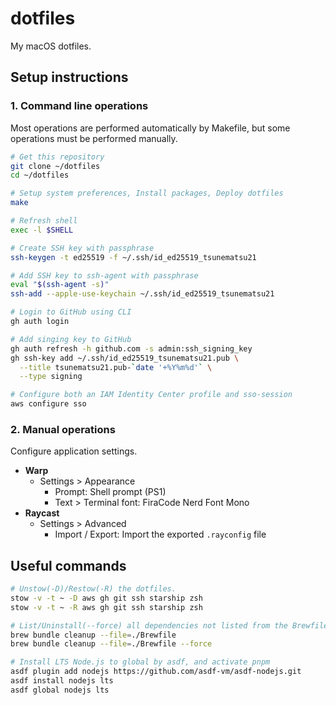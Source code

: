 # dotfiles
My macOS dotfiles.

## Setup instructions
### 1. Command line operations
Most operations are performed automatically by Makefile, but some operations must be performed manually.
```sh
# Get this repository
git clone ~/dotfiles
cd ~/dotfiles

# Setup system preferences, Install packages, Deploy dotfiles
make

# Refresh shell
exec -l $SHELL

# Create SSH key with passphrase
ssh-keygen -t ed25519 -f ~/.ssh/id_ed25519_tsunematsu21

# Add SSH key to ssh-agent with passphrase
eval "$(ssh-agent -s)"
ssh-add --apple-use-keychain ~/.ssh/id_ed25519_tsunematsu21

# Login to GitHub using CLI
gh auth login

# Add singing key to GitHub
gh auth refresh -h github.com -s admin:ssh_signing_key
gh ssh-key add ~/.ssh/id_ed25519_tsunematsu21.pub \
  --title tsunematsu21.pub-`date '+%Y%m%d'` \
  --type signing

# Configure both an IAM Identity Center profile and sso-session 
aws configure sso
```

### 2. Manual operations
Configure application settings.
* **Warp**
  * Settings > Appearance
    * Prompt: Shell prompt (PS1)
    * Text > Terminal font: FiraCode Nerd Font Mono
* **Raycast**
  * Settings > Advanced
    * Import / Export: Import the exported `.rayconfig` file


## Useful commands
```sh
# Unstow(-D)/Restow(-R) the dotfiles.
stow -v -t ~ -D aws gh git ssh starship zsh
stow -v -t ~ -R aws gh git ssh starship zsh

# List/Uninstall(--force) all dependencies not listed from the Brewfile.
brew bundle cleanup --file=./Brewfile
brew bundle cleanup --file=./Brewfile --force

# Install LTS Node.js to global by asdf, and activate pnpm
asdf plugin add nodejs https://github.com/asdf-vm/asdf-nodejs.git
asdf install nodejs lts
asdf global nodejs lts
```
